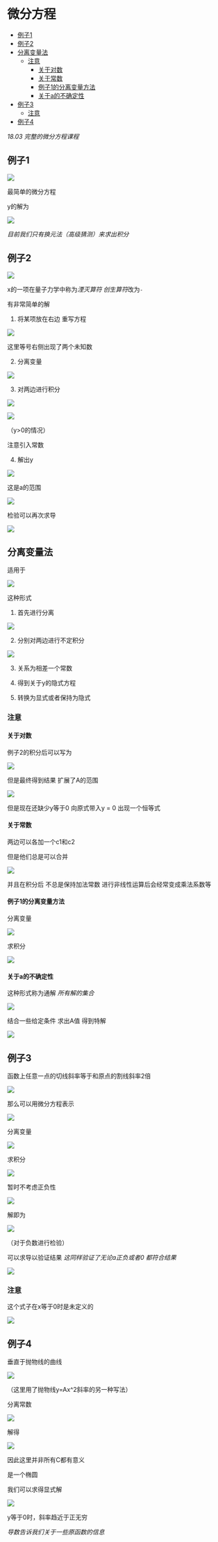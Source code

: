 # 微分方程
 
* [例子1](#例子1)
* [例子2](#例子2)
* [分离变量法](#分离变量法)
  * [注意](#注意)
    * [关于对数](#关于对数)
    * [关于常数](#关于常数)
    * [例子1的分离变量方法](#例子1的分离变量方法)
    * [关于a的不确定性](#关于a的不确定性)
* [例子3](#例子3)
  * [注意](#注意)
* [例子4](#例子4)

*18.03 完整的微分方程课程*

## 例子1

![](img/9d2d17e3.png)

最简单的微分方程

y的解为

![](img/d56d827a.png)

*目前我们只有换元法（高级猜测）来求出积分*

## 例子2

![](img/ac36f46b.png)

x的一项在量子力学中称为*湮灭算符* *创生算符*改为`-`

有非常简单的解

1. 将某项放在右边 重写方程

![](img/f026268b.png)

这里等号右侧出现了两个未知数

2. 分离变量

![](img/8b53d485.png)

3. 对两边进行积分

![](img/d6aaec64.png)

![](img/a1a2efaa.png)

（y>0的情况）

注意引入常数

4. 解出y

![](img/b868b6d2.png)

这是a的范围

![](img/476f2dc1.png)

检验可以再次求导

![](img/94251f4e.png)

## 分离变量法

适用于

![](img/b51d4e0a.png)

这种形式

1. 首先进行分离

![](img/a1b012d5.png)

2. 分别对两边进行不定积分

![](img/cc86802b.png)

3. 关系为相差一个常数

4. 得到关于y的隐式方程

5. 转换为显式或者保持为隐式

### 注意

#### 关于对数

例子2的积分后可以写为

![](img/388c7cc7.png)

但是最终得到结果 扩展了A的范围

![](img/5db3a5f7.png)

但是现在还缺少y等于0 向原式带入y = 0 出现一个恒等式

#### 关于常数

两边可以各加一个c1和c2 

但是他们总是可以合并

![](img/6b068cd4.png)

并且在积分后 不总是保持加法常数 进行非线性运算后会经常变成乘法系数等

#### 例子1的分离变量方法

分离变量

![](img/c9886b94.png)

求积分

![](img/1cbde241.png)

#### 关于a的不确定性

这种形式称为通解 *所有解的集合*

![](img/e6b0932e.png)

结合一些给定条件 求出A值 得到特解

![](img/08f37e87.png)

## 例子3

函数上任意一点的切线斜率等于和原点的割线斜率2倍

![](img/b937fc91.png)

那么可以用微分方程表示

![](img/481d9c97.png)

分离变量

![](img/59356d59.png)

求积分

![](img/d7575b0c.png)

暂时不考虑正负性

![](img/fb098b85.png)

解即为

![](img/bc1341b7.png)

（对于负数进行检验）

可以求导以验证结果 *这同样验证了无论a正负或者0 都符合结果*

![](img/10fe5a18.png)

### 注意

这个式子在x等于0时是未定义的

![](img/e4ef0265.png)

## 例子4

垂直于抛物线的曲线

![](img/998e69b0.png)

（这里用了抛物线y=Ax^2斜率的另一种写法）

分离常数

![](img/fda68a2f.png)

解得

![](img/ba6c3826.png)

因此这里并非所有C都有意义

是一个椭圆

我们可以求得显式解

![](img/04d71046.png)

y等于0时，斜率趋近于正无穷

*导数告诉我们关于一些原函数的信息*
